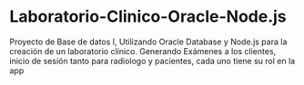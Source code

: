 # Laboratorio-Clinico-Oracle-Node.js
Proyecto de Base de datos I, Utilizando Oracle Database y Node.js para la creación de un laboratorio clínico. Generando Exámenes a los clientes, inicio de sesión tanto para radiologo y pacientes, cada uno tiene su rol en la app
